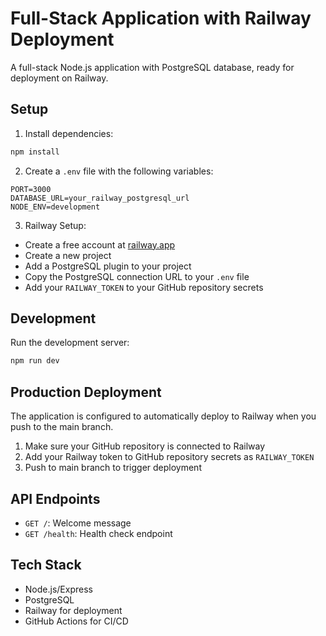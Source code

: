 # Full-Stack Application with Railway Deployment

A full-stack Node.js application with PostgreSQL database, ready for deployment on Railway.

## Setup

1. Install dependencies:
```bash
npm install
```

2. Create a `.env` file with the following variables:
```
PORT=3000
DATABASE_URL=your_railway_postgresql_url
NODE_ENV=development
```

3. Railway Setup:
- Create a free account at [railway.app](https://railway.app)
- Create a new project
- Add a PostgreSQL plugin to your project
- Copy the PostgreSQL connection URL to your `.env` file
- Add your `RAILWAY_TOKEN` to your GitHub repository secrets

## Development

Run the development server:
```bash
npm run dev
```

## Production Deployment

The application is configured to automatically deploy to Railway when you push to the main branch.

1. Make sure your GitHub repository is connected to Railway
2. Add your Railway token to GitHub repository secrets as `RAILWAY_TOKEN`
3. Push to main branch to trigger deployment

## API Endpoints

- `GET /`: Welcome message
- `GET /health`: Health check endpoint

## Tech Stack

- Node.js/Express
- PostgreSQL
- Railway for deployment
- GitHub Actions for CI/CD
